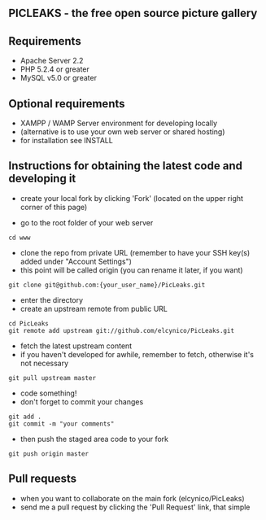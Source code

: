 ﻿## PICLEAKS - the free open source picture gallery

## Requirements

* Apache Server 2.2
* PHP 5.2.4 or greater
* MySQL v5.0 or greater

## Optional requirements

* XAMPP / WAMP Server environment for developing locally
* (alternative is to use your own web server or shared hosting)
* for installation see INSTALL

## Instructions for obtaining the latest code and developing it

* create your local fork by clicking 'Fork' (located on the upper right corner of this page)

* go to the root folder of your web server

```
cd www
```

* clone the repo from private URL (remember to have your SSH key(s) added under "Account Settings")
* this point will be called origin (you can rename it later, if you want)

```
git clone git@github.com:{your_user_name}/PicLeaks.git
```

* enter the directory
* create an upstream remote from public URL

```
cd PicLeaks
git remote add upstream git://github.com/elcynico/PicLeaks.git
```

* fetch the latest upstream content
* if you haven't developed for awhile, remember to fetch, otherwise it's not necessary

```
git pull upstream master
```

* code something!
* don't forget to commit your changes

```
git add .
git commit -m "your comments"
```

* then push the staged area code to your fork

```
git push origin master
```

## Pull requests

* when you want to collaborate on the main fork (elcynico/PicLeaks)
* send me a pull request by clicking the 'Pull Request' link, that simple
